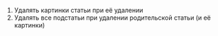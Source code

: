 1) Удалять картинки статьи при её удалении
2) Удалять все подстатьи при удалении родительской статьи (и её картинки)

